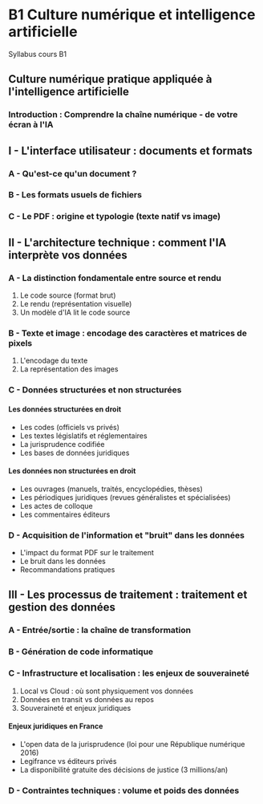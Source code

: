# B1 Culture numérique et intelligence artificielle

Syllabus cours B1

## Culture numérique pratique appliquée à l'intelligence artificielle

### Introduction : Comprendre la chaîne numérique - de votre écran à l'IA

## I - L'interface utilisateur : documents et formats

### A - Qu'est-ce qu'un document ?

### B - Les formats usuels de fichiers

### C - Le PDF : origine et typologie (texte natif vs image)

## II - L'architecture technique : comment l'IA interprète vos données

### A - La distinction fondamentale entre source et rendu

1. Le code source (format brut)
2. Le rendu (représentation visuelle)
3. Un modèle d'IA lit le code source

### B - Texte et image : encodage des caractères et matrices de pixels

1. L'encodage du texte
2. La représentation des images

### C - Données structurées et non structurées

#### Les données structurées en droit

- Les codes (officiels vs privés)
- Les textes législatifs et réglementaires
- La jurisprudence codifiée
- Les bases de données juridiques

#### Les données non structurées en droit

- Les ouvrages (manuels, traités, encyclopédies, thèses)
- Les périodiques juridiques (revues généralistes et spécialisées)
- Les actes de colloque
- Les commentaires éditeurs

### D - Acquisition de l'information et "bruit" dans les données

- L'impact du format PDF sur le traitement
- Le bruit dans les données
- Recommandations pratiques

## III - Les processus de traitement : traitement et gestion des données

### A - Entrée/sortie : la chaîne de transformation

### B - Génération de code informatique

### C - Infrastructure et localisation : les enjeux de souveraineté

1. Local vs Cloud : où sont physiquement vos données
2. Données en transit vs données au repos
3. Souveraineté et enjeux juridiques

#### Enjeux juridiques en France

- L'open data de la jurisprudence (loi pour une République numérique 2016)
- Legifrance vs éditeurs privés
- La disponibilité gratuite des décisions de justice (3 millions/an)

### D - Contraintes techniques : volume et poids des données
